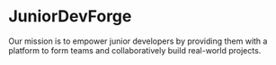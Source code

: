 # JuniorDevForge
Our mission is to empower junior developers by providing them with a platform to form teams and collaboratively build real-world projects.
